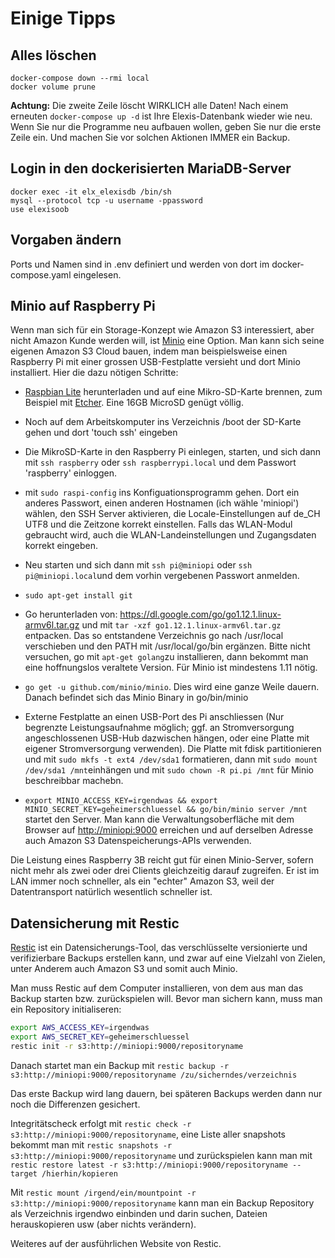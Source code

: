 # Einige Tipps

## Alles löschen

    docker-compose down --rmi local
    docker volume prune

**Achtung:** Die zweite Zeile löscht WIRKLICH alle Daten! Nach einem erneuten `docker-compose up -d` ist Ihre Elexis-Datenbank wieder wie neu. Wenn Sie nur die Programme neu aufbauen wollen, geben Sie nur die erste Zeile ein. Und machen Sie vor solchen Aktionen IMMER ein Backup.

## Login in den dockerisierten MariaDB-Server

    docker exec -it elx_elexisdb /bin/sh
    mysql --protocol tcp -u username -ppassword 
    use elexisoob

## Vorgaben ändern

Ports und Namen sind in .env definiert und werden von dort im docker-compose.yaml eingelesen.


## Minio auf Raspberry Pi

Wenn man sich für ein Storage-Konzept wie Amazon S3 interessiert, aber nicht Amazon Kunde werden will, ist [Minio](https://minio.io) eine Option. Man kann sich seine eigenen Amazon S3 Cloud bauen, indem man beispielsweise einen Raspberry Pi mit einer grossen USB-Festplatte versieht und dort Minio installiert. Hier die dazu nötigen Schritte:

* [Raspbian Lite](https://www.raspberrypi.org/downloads/raspbian/) herunterladen und auf eine Mikro-SD-Karte brennen, zum Beispiel mit [Etcher](https://www.balena.io/etcher/). Eine 16GB MicroSD genügt völlig.

* Noch auf dem Arbeitskomputer ins Verzeichnis /boot der SD-Karte gehen und dort 'touch ssh' eingeben

* Die MikroSD-Karte in den Raspberry Pi einlegen, starten, und sich dann mit `ssh raspberry` oder `ssh raspberrypi.local` und dem Passwort 'raspberry' einloggen.

* mit `sudo raspi-config` ins Konfiguationsprogramm gehen. Dort ein anderes Passwort, einen anderen Hostnamen (ich wähle 'miniopi') wählen, den SSH Server aktivieren, die Locale-Einstellungen auf de_CH UTF8 und die Zeitzone korrekt einstellen. Falls das WLAN-Modul gebraucht wird, auch die WLAN-Landeinstellungen und Zugangsdaten korrekt eingeben.

* Neu starten und sich dann mit `ssh pi@miniopi` oder `ssh pi@miniopi.local`und dem vorhin vergebenen Passwort anmelden.

* `sudo apt-get install git`

* Go herunterladen von: <https://dl.google.com/go/go1.12.1.linux-armv6l.tar.gz> und mit `tar -xzf go1.12.1.linux-armv6l.tar.gz` entpacken. Das so entstandene Verzeichnis go nach /usr/local verschieben und den PATH mit /usr/local/go/bin ergänzen. Bitte nicht versuchen, go mit `apt-get golang`zu installieren, dann bekommt man eine hoffnungslos veraltete Version. Für Minio ist mindestens 1.11 nötig.

* `go get -u github.com/minio/minio`. Dies wird eine ganze Weile dauern. Danach befindet sich das Minio Binary in go/bin/minio

* Externe Festplatte an einen USB-Port des Pi anschliessen (Nur begrenzte Leistungsaufnahme möglich; ggf. an Stromversorgung angeschlossenen USB-Hub dazwischen hängen, oder eine Platte mit eigener Stromversorgung verwenden). Die Platte mit fdisk partitionieren und mit `sudo mkfs -t ext4 /dev/sda1`  formatieren, dann mit `sudo mount /dev/sda1 /mnt`einhängen und mit `sudo chown -R pi.pi /mnt` für Minio beschreibbar machebn.

* `export MINIO_ACCESS_KEY=irgendwas && export MINIO_SECRET_KEY=geheimerschluessel && go/bin/minio server /mnt` startet den Server. Man kann die Verwaltungsoberfläche mit dem Browser auf <http://miniopi:9000> erreichen und auf derselben Adresse auch Amazon S3 Datenspeicherungs-APIs verwenden.

Die Leistung eines Raspberry 3B reicht gut für einen Minio-Server, sofern nicht mehr als zwei oder drei Clients gleichzeitig darauf zugreifen. Er ist im LAN immer noch schneller, als ein "echter" Amazon S3, weil der Datentransport natürlich wesentlich schneller ist.

## Datensicherung mit Restic

[Restic](https://restic.net) ist ein Datensicherungs-Tool, das verschlüsselte versionierte und verifizierbare Backups erstellen kann, und zwar auf eine Vielzahl von Zielen, unter Anderem auch Amazon S3 und somit auch Minio.

Man muss Restic auf dem Computer installieren, von dem aus man das Backup starten bzw. zurückspielen will. Bevor man sichern kann, muss man ein Repository initialiseren:

```bash
export AWS_ACCESS_KEY=irgendwas
export AWS_SECRET_KEY=geheimerschluessel
restic init -r s3:http://miniopi:9000/repositoryname
```

Danach startet man ein Backup mit `restic backup -r s3:http://miniopi:9000/repositoryname /zu/sicherndes/verzeichnis`

Das erste Backup wird lang dauern, bei späteren Backups werden dann nur noch die Differenzen gesichert.

Integritätscheck erfolgt mit `restic check -r s3:http://miniopi:9000/repositoryname`, eine Liste aller snapshots bekommt man mit `restic snapshots -r s3:http://miniopi:9000/repositoryname` und zurückspielen kann man mit `restic restore latest -r s3:http://miniopi:9000/repositoryname --target /hierhin/kopieren`

Mit `restic mount /irgend/ein/mountpoint -r s3:http://miniopi:9000/repositoryname` kann man ein Backup Repository als Verzeichnis irgendwo einbinden und darin suchen, Dateien herauskopieren usw (aber nichts verändern).

Weiteres auf der ausführlichen Website von Restic.

